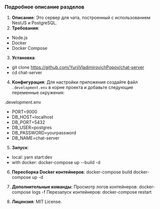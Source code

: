 ### Подробное описание разделов

1. **Описание**: Это сервер для чата, построенный с использованием NestJS и PostgreSQL.
2. **Требования**: 
- Node.js
- Docker
- Docker Compose
3. **Установка**: 
- git clone https://github.com/YuriiVladimirovichPopov/chat-server
- cd chat-server
4. **Конфигурация**:
Для настройки приложения создайте файл `.development.env` в корне проекта и добавьте следующие переменные окружения:

 .development.env

- PORT=9000
- DB_HOST=localhost
- DB_PORT=5432
- DB_USER=postgres
- DB_PASSWORD=yourpassword
- DB_NAME=chat-server

5. **Запуск**: 
- local:
yarn start:dev
- with docker:
docker-compose up --build -d
6. **Пересборка Docker контейнеров**: 
docker-compose build
docker-compose up -d
7. **Дополнительные команды**:
Просмотр логов контейнеров: docker-compose logs -f
Перезапуск контейнеров: docker-compose restart

8. **Лицензия**: MIT License.